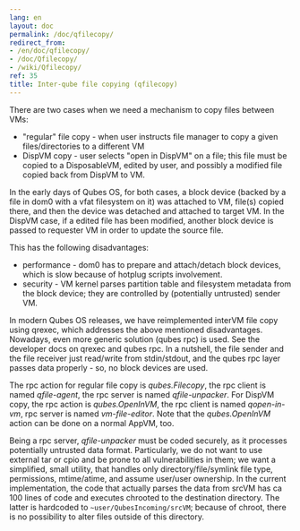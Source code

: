 ```yaml
---
lang: en
layout: doc
permalink: /doc/qfilecopy/
redirect_from:
- /en/doc/qfilecopy/
- /doc/Qfilecopy/
- /wiki/Qfilecopy/
ref: 35
title: Inter-qube file copying (qfilecopy)
---
```


There are two cases when we need a mechanism to copy files between VMs:

- "regular" file copy - when user instructs file manager to copy a given files/directories to a different VM
- DispVM copy - user selects "open in DispVM" on a file; this file must be copied to a DisposableVM, edited by user, and possibly a modified file copied back from DispVM to VM.

In the early days of Qubes OS, for both cases, a block device (backed by a file in dom0 with a vfat filesystem on it) was attached to VM, file(s) copied there, and then the device was detached and attached to target VM. In the DispVM case, if a edited file has been modified, another block device is passed to requester VM in order to update the source file.

This has the following disadvantages:

- performance - dom0 has to prepare and attach/detach block devices, which is slow because of hotplug scripts involvement.
- security - VM kernel parses partition table and filesystem metadata from the block device; they are controlled by (potentially untrusted) sender VM.

In modern Qubes OS releases, we have reimplemented interVM file copy using qrexec, which addresses the above mentioned disadvantages. Nowadays, even more generic solution (qubes rpc) is used. See the developer docs on qrexec and qubes rpc. In a nutshell, the file sender and the file receiver just read/write from stdin/stdout, and the qubes rpc layer passes data properly - so, no block devices are used.

The rpc action for regular file copy is *qubes.Filecopy*, the rpc client is named *qfile-agent*, the rpc server is named *qfile-unpacker*. For DispVM copy, the rpc action is *qubes.OpenInVM*, the rpc client is named *qopen-in-vm*, rpc server is named *vm-file-editor*. Note that the *qubes.OpenInVM* action can be done on a normal AppVM, too.

Being a rpc server, *qfile-unpacker* must be coded securely, as it processes potentially untrusted data format. Particularly, we do not want to use external tar or cpio and be prone to all vulnerabilities in them; we want a simplified, small utility, that handles only directory/file/symlink file type, permissions, mtime/atime, and assume user/user ownership. In the current implementation, the code that actually parses the data from srcVM has ca 100 lines of code and executes chrooted to the destination directory. The latter is hardcoded to `~user/QubesIncoming/srcVM`; because of chroot, there is no possibility to alter files outside of this directory.
